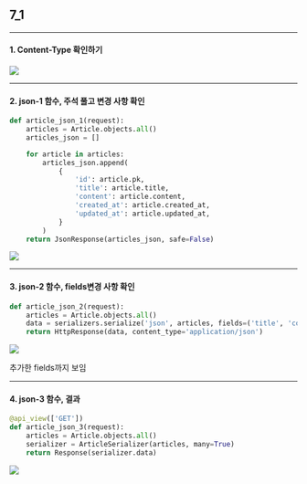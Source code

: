 ## 7_1

---

#### 1. Content-Type 확인하기

![](C:\Users\multicampus\AppData\Roaming\marktext\images\9a906ad432b5f34404ad60f603f2c2cd76e8d58d.PNG)

---

#### 2. json-1 함수, 주석 풀고 변경 사항 확인

```python
def article_json_1(request):
    articles = Article.objects.all()
    articles_json = []

    for article in articles:
        articles_json.append(
            {
                'id': article.pk,
                'title': article.title,
                'content': article.content,
                'created_at': article.created_at,
                'updated_at': article.updated_at,
            }
        )
    return JsonResponse(articles_json, safe=False)
```

![](C:\Users\multicampus\AppData\Roaming\marktext\images\e37845fac545833907aca164f772f59ba7734028.PNG)

---

#### 3. json-2 함수, fields변경 사항 확인

```python
def article_json_2(request):
    articles = Article.objects.all()
    data = serializers.serialize('json', articles, fields=('title', 'content',))
    return HttpResponse(data, content_type='application/json')
```

![](C:\Users\multicampus\AppData\Roaming\marktext\images\48a4f6fb6d8f5b52930ec4cd2c0538aad65fc144.PNG)

추가한 fields까지 보임

---

#### 4. json-3 함수, 결과

```python
@api_view(['GET'])
def article_json_3(request):
    articles = Article.objects.all()
    serializer = ArticleSerializer(articles, many=True)
    return Response(serializer.data)
```

![](C:\Users\multicampus\AppData\Roaming\marktext\images\a212c5f86492f40b92c9dc2ed6030025c9430651.PNG)
